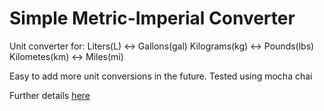 # Simple Metric-Imperial Converter

Unit converter for:
Liters(L) <-> Gallons(gal)
Kilograms(kg) <-> Pounds(lbs)
Kilometes(km) <-> Miles(mi)

Easy to add more unit conversions in the future.
Tested using mocha chai


Further details [here](https://www.freecodecamp.org/learn/quality-assurance/quality-assurance-projects/metric-imperial-converter)


